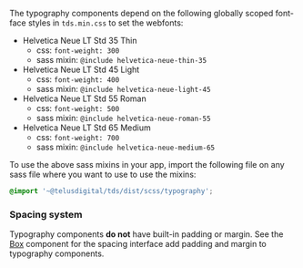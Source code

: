 
The typography components depend on the following globally scoped font-face styles in `tds.min.css` to set the webfonts:

- Helvetica Neue LT Std 35 Thin
  * css: `font-weight: 300`
  * sass mixin: `@include helvetica-neue-thin-35`
- Helvetica Neue LT Std 45 Light
  * css: `font-weight: 400`
  * sass mixin: `@include helvetica-neue-light-45`
- Helvetica Neue LT Std 55 Roman
  * css: `font-weight: 500`
  * sass mixin: `@include helvetica-neue-roman-55`
- Helvetica Neue LT Std 65 Medium
  * css: `font-weight: 700`
  * sass mixin: `@include helvetica-neue-medium-65`

To use the above sass mixins in your app, import the following file on any sass file where you want to use to use the mixins:

```scss
@import '~@telusdigital/tds/dist/scss/typography';
```

### Spacing system

Typography components **do not** have built-in padding or margin. See the [Box](#box) component for the spacing interface add padding and margin to typography components.
